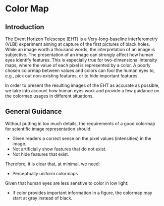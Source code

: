 # Color Map

## Introduction

The Event Horizon Telescope (EHT) is a Very-long-baseline
interferometry (VLBI) experiment aiming at capture of the first
pictures of black holes.  While an image worth a thousand words, the
interpretation of an image is subjective.  The presentation of an
image can strongly affect how human eyes identify features.  This is
especially true for two-dimensional intensity maps, where the value of
each pixel is represented by a color.  A poorly chosen colormap
between values and colors can fool the human eyes to, e.g., pick out
non-existing features, or to hide important features.

In order to present the resulting images of the EHT as accurate as
possible, we take into account how human eyes work and provide a few
guidance on the colormap usages in different situations.

## General Guidance

Without putting in too much details, the requirements of a good
colormap for scientific image representation should:

- Given readers a correct sense on the pixel values (intensities) in
  the image.
- Not artificially show features that do not exist.
- Not hide features that exist.

Therefore, it is clear that, at minimal, we need:

- Perceptually uniform colormaps

Given that human eyes are less senstive to color in low light:

- If color provides important information in a figure, the colormap
  may start at gray instead of black.
